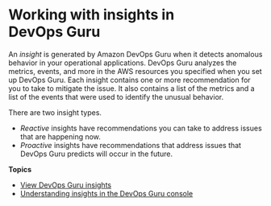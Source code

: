 # Working with insights in DevOps Guru<a name="working-with-insights"></a>

An *insight* is generated by Amazon DevOps Guru when it detects anomalous behavior in your operational applications\. DevOps Guru analyzes the metrics, events, and more in the AWS resources you specified when you set up DevOps Guru\. Each insight contains one or more recommendation for you to take to mitigate the issue\. It also contains a list of the metrics and a list of the events that were used to identify the unusual behavior\. 

There are two insight types\.
+ *Reactive* insights have recommendations you can take to address issues that are happening now\. 
+ *Proactive* insights have recommendations that address issues that DevOps Guru predicts will occur in the future\. 

**Topics**
+ [View DevOps Guru insights](view-insights.md)
+ [Understanding insights in the DevOps Guru console](understanding-insights-console.md)